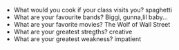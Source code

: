 - What would you cook if your class visits you? spaghetti
- What are your favourite bands? Biggi, gunna,lil baby...
- What are your favorite movies? The Wolf of Wall Street
- What are your greatest stregths? creative
- What are your greatest weakness? impatient
